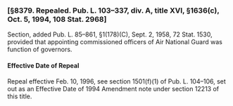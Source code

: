 ### [§8379. Repealed. Pub. L. 103–337, div. A, title XVI, §1636(c), Oct. 5, 1994, 108 Stat. 2968] ###

Section, added Pub. L. 85–861, §1(178)(C), Sept. 2, 1958, 72 Stat. 1530, provided that appointing commissioned officers of Air National Guard was function of governors.

#### Effective Date of Repeal ####

Repeal effective Feb. 10, 1996, see section 1501(f)(1) of Pub. L. 104–106, set out as an Effective Date of 1994 Amendment note under section 12213 of this title.